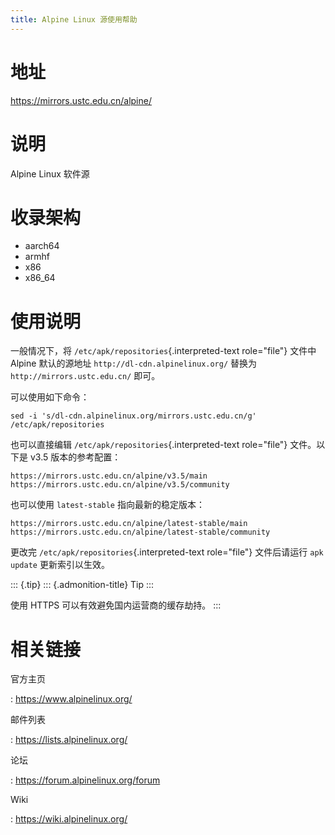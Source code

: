 ```yaml
---
title: Alpine Linux 源使用帮助
---
```


地址
====

<https://mirrors.ustc.edu.cn/alpine/>

说明
====

Alpine Linux 软件源

收录架构
========

-   aarch64
-   armhf
-   x86
-   x86\_64

使用说明
========

一般情况下，将 `/etc/apk/repositories`{.interpreted-text role="file"}
文件中 Alpine 默认的源地址 `http://dl-cdn.alpinelinux.org/` 替换为
`http://mirrors.ustc.edu.cn/` 即可。

可以使用如下命令：

    sed -i 's/dl-cdn.alpinelinux.org/mirrors.ustc.edu.cn/g' /etc/apk/repositories

也可以直接编辑 `/etc/apk/repositories`{.interpreted-text role="file"}
文件。以下是 v3.5 版本的参考配置：

    https://mirrors.ustc.edu.cn/alpine/v3.5/main
    https://mirrors.ustc.edu.cn/alpine/v3.5/community

也可以使用 `latest-stable` 指向最新的稳定版本：

    https://mirrors.ustc.edu.cn/alpine/latest-stable/main
    https://mirrors.ustc.edu.cn/alpine/latest-stable/community

更改完 `/etc/apk/repositories`{.interpreted-text role="file"}
文件后请运行 `apk update` 更新索引以生效。

::: {.tip}
::: {.admonition-title}
Tip
:::

使用 HTTPS 可以有效避免国内运营商的缓存劫持。
:::

相关链接
========

官方主页

:   <https://www.alpinelinux.org/>

邮件列表

:   <https://lists.alpinelinux.org/>

论坛

:   <https://forum.alpinelinux.org/forum>

Wiki

:   <https://wiki.alpinelinux.org/>
